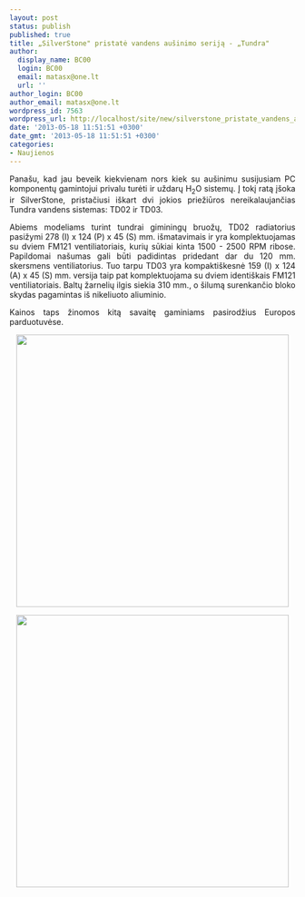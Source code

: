 ```yaml
---
layout: post
status: publish
published: true
title: „SilverStone" pristatė vandens aušinimo seriją - „Tundra"
author:
  display_name: BC00
  login: BC00
  email: matasx@one.lt
  url: ''
author_login: BC00
author_email: matasx@one.lt
wordpress_id: 7563
wordpress_url: http://localhost/site/new/silverstone_pristate_vandens_ausinimo_serija__tundra/
date: '2013-05-18 11:51:51 +0300'
date_gmt: '2013-05-18 11:51:51 +0300'
categories:
- Naujienos
---
```

<p style="text-align: justify;">
	Pana&scaron;u, kad jau beveik kiekvienam nors kiek su au&scaron;inimu susijusiam PC komponentų gamintojui privalu turėti ir uždarų H<sub>2</sub>O sistemų. Į tokį ratą į&scaron;oka ir SilverStone, pristačiusi i&scaron;kart dvi jokios priežiūros nereikalaujančias Tundra vandens sistemas: TD02 ir TD03.</p>
<p style="text-align: justify;">
	Abiems modeliams turint tundrai giminingų bruožų, TD02 radiatorius pasižymi 278 (I) x 124 (P) x 45 (S) mm. i&scaron;matavimais ir yra komplektuojamas su dviem FM121 ventiliatoriais, kurių sūkiai kinta 1500 - 2500 RPM ribose. Papildomai na&scaron;umas gali būti padidintas pridedant dar du 120 mm. skersmens ventiliatorius. Tuo tarpu TD03 yra kompakti&scaron;kesnė 159 (I) x 124 (A) x 45 (S) mm. versija taip pat komplektuojama su dviem identi&scaron;kais FM121 ventiliatoriais. Baltų žarnelių ilgis siekia 310 mm., o &scaron;ilumą surenkančio bloko skydas pagamintas i&scaron; nikeliuoto aliuminio.</p>
<p style="text-align: justify;">
	Kainos taps žinomos kitą savaitę gaminiams pasirodžius Europos parduotuvėse.</p>
<p style="text-align: center;">
	<img alt="" src="http://technews.lt/userfiles/4997401149888_02l.jpg" style="width: 480px; height: 480px;" /></p>
<p style="text-align: center;">
	<img alt="" src="http://technews.lt/userfiles/110b.jpg" style="width: 480px; height: 480px;" /></p>
